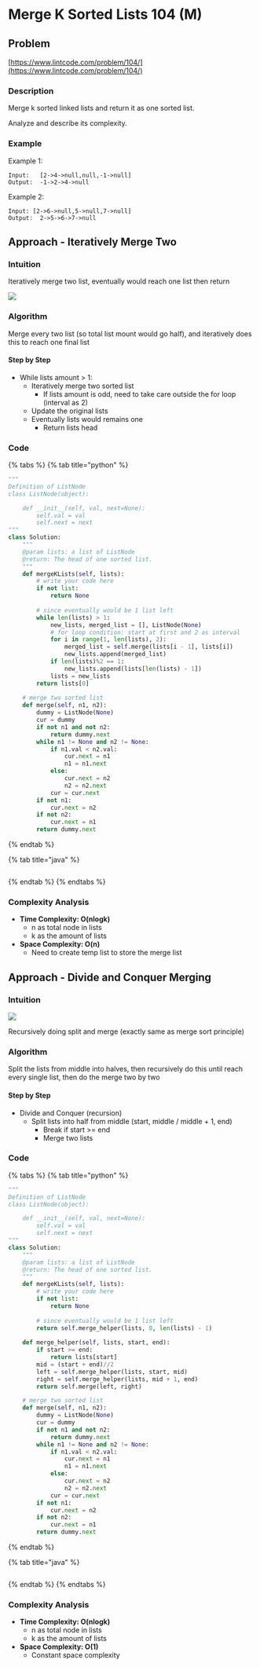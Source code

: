 # Merge K Sorted Lists 104 (M)

## Problem

[https://www.lintcode.com/problem/104/](https://www.lintcode.com/problem/104/)

### Description

Merge k sorted linked lists and return it as one sorted list.

Analyze and describe its complexity.

### Example

Example 1:

```
Input:   [2->4->null,null,-1->null]
Output:  -1->2->4->null
```

Example 2:

```
Input: [2->6->null,5->null,7->null]
Output:  2->5->6->7->null	
```

## Approach - Iteratively Merge Two

### Intuition

Iteratively merge two list, eventually would reach one list then return&#x20;

![](<../../../.gitbook/assets/Screen Shot 2021-04-04 at 1.35.28 AM.png>)

### Algorithm

Merge every two list (so total list mount would go half), and iteratively does this to reach one final list

#### Step by Step

* While lists amount > 1:
  * Iteratively merge two sorted list
    * If lists amount is odd, need to take care outside the for loop (interval as 2)
  * Update the original lists
  * Eventually lists would remains one
    * Return lists head

### Code

{% tabs %}
{% tab title="python" %}
```python
"""
Definition of ListNode
class ListNode(object):

    def __init__(self, val, next=None):
        self.val = val
        self.next = next
"""
class Solution:
    """
    @param lists: a list of ListNode
    @return: The head of one sorted list.
    """
    def mergeKLists(self, lists):
        # write your code here
        if not list:
            return None
        
        # since eventually would be 1 list left
        while len(lists) > 1:
            new_lists, merged_list = [], ListNode(None)
            # for loop condition: start at first and 2 as interval
            for i in range(1, len(lists), 2):
                merged_list = self.merge(lists[i - 1], lists[i])
                new_lists.append(merged_list)
            if len(lists)%2 == 1:
                new_lists.append(lists[len(lists) - 1])
            lists = new_lists
        return lists[0]
    
    # merge two sorted list 
    def merge(self, n1, n2):
        dummy = ListNode(None)
        cur = dummy
        if not n1 and not n2:
            return dummy.next
        while n1 != None and n2 != None:
            if n1.val < n2.val:
                cur.next = n1
                n1 = n1.next
            else:
                cur.next = n2
                n2 = n2.next
            cur = cur.next
        if not n1:
            cur.next = n2
        if not n2:
            cur.next = n1
        return dummy.next
```
{% endtab %}

{% tab title="java" %}
```
```
{% endtab %}
{% endtabs %}

### Complexity Analysis

* **Time Complexity: O(nlogk)**
  * n as total node in lists
  * k as the amount of lists
* **Space Complexity: O(n)**
  * Need to create temp list to store the merge list



## Approach - Divide and Conquer Merging

### Intuition

![](<../../../.gitbook/assets/Screen Shot 2021-04-04 at 2.00.03 AM.png>)

Recursively doing split and merge (exactly same as merge sort principle)

### Algorithm

Split the lists from middle into halves, then recursively do this until reach every single list, then do the merge two by two&#x20;

#### Step by Step

* Divide and Conquer (recursion)
  * Split lists into half from middle (start, middle / middle + 1, end)
    * Break if start >= end
    * Merge two lists

### Code

{% tabs %}
{% tab title="python" %}
```python
"""
Definition of ListNode
class ListNode(object):

    def __init__(self, val, next=None):
        self.val = val
        self.next = next
"""
class Solution:
    """
    @param lists: a list of ListNode
    @return: The head of one sorted list.
    """
    def mergeKLists(self, lists):
        # write your code here
        if not list:
            return None
        
        # since eventually would be 1 list left
        return self.merge_helper(lists, 0, len(lists) - 1)
    
    def merge_helper(self, lists, start, end):
        if start >= end:
            return lists[start]
        mid = (start + end)//2
        left = self.merge_helper(lists, start, mid)
        right = self.merge_helper(lists, mid + 1, end)
        return self.merge(left, right)

    # merge two sorted list 
    def merge(self, n1, n2):
        dummy = ListNode(None)
        cur = dummy
        if not n1 and not n2:
            return dummy.next
        while n1 != None and n2 != None:
            if n1.val < n2.val:
                cur.next = n1
                n1 = n1.next
            else:
                cur.next = n2
                n2 = n2.next
            cur = cur.next
        if not n1:
            cur.next = n2
        if not n2:
            cur.next = n1
        return dummy.next
```
{% endtab %}

{% tab title="java" %}
```
```
{% endtab %}
{% endtabs %}

### Complexity Analysis

* **Time Complexity: O(nlogk)**
  * n as total node in lists
  * k as the amount of lists
* **Space Complexity: O(1)**
  * Constant space complexity
